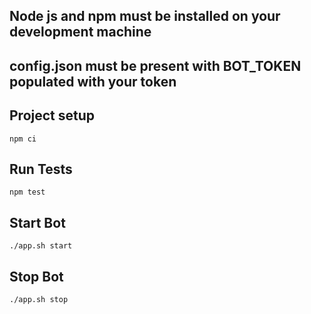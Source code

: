 ## Node js and npm must be installed on your development machine
## config.json must be present with BOT_TOKEN populated with your token
## Project setup
```
npm ci
```

## Run Tests
```
npm test
```

## Start Bot
```
./app.sh start
```

## Stop Bot
```
./app.sh stop
```